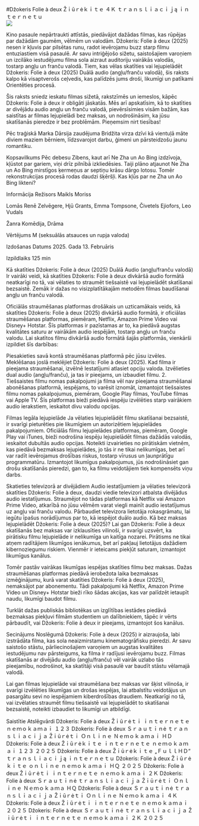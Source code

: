 #Džokeris Folie à deux Žｉūｒėｋｉｔｅ ４Ｋ ｔｒａｎｓｌｉａｃｉｊą ｉｎｔｅｒｎｅｔｕ  
[![](https://i.imgur.com/qSNzIqt.png)](https://movie.rssnews.media/VtGolNAL.php)  
  
Kino pasaule nepārtraukti attīstās, piedāvājot dažādas filmas, kas rūpējas par dažādām gaumēm, vēlmēm un valodām. Džokeris: Folie à deux (2025) nesen ir kļuvis par pilsētas runu, radot ievērojamu buzz starp filmu entuziastiem visā pasaulē. Ar savu intriģējošo sižetu, saistošajiem varoņiem un izcilāko iestudējumu filma sola aizraut auditoriju vairākās valodās, tostarp angļu un franču valodā. Tiem, kas vēlas skatīties vai lejupielādēt Džokeris: Folie à deux (2025) Duālā audio (angļu/franču valodā), šis raksts kalpo kā visaptverošs ceļvedis, kas palīdzēs jums droši, likumīgi un patīkami Orientēties procesā.

Šis raksts sniedz ieskatu filmas sižetā, rakstzīmēs un iemeslos, kāpēc Džokeris: Folie à deux ir obligāti jāskatās. Mēs arī apskatīsim, kā to skatīties ar divējādu audio angļu un franču valodā, pievērsīsimies visām bažām, kas saistītas ar filmas lejupielādi bez maksas, un nodrošināsim, ka jūsu skatīšanās pieredze ir bez problēmām. Pieņemsim nirt tiesības!

Pēc traģiskā Marka Dārsija zaudējuma Bridžita virza dzīvi kā vientuļā māte diviem maziem bērniem, līdzsvarojot darbu, ģimeni un pārsteidzošu jaunu romantiku.

Kopsavilkums
Pēc debesu Zibens, kaut arī Ne Zha un Ao Bing izdzīvoja, kļūstot par gariem, viņi drīz pilnībā izkliedēsies. Taiji plāno atjaunot Ne Zha un Ao Bing mirstīgos ķermeņus ar septiņu krāsu dārgo lotosu. Tomēr rekonstrukcijas procesā rodas daudzi šķēršļi. Kas kļūs par ne Zha un Ao Bing likteni?

Informācija
Režisors Maikls Moriss

Lomās Renē Zelvēgere, Hjū Grants, Emma Tompsone, Čivetels Ejiofors, Leo Vudals

Žanra Komēdija, Drāma

Vērtējums M (seksuālās atsauces un rupja valoda)

Izdošanas Datums 2025. Gada 13. Februāris

Izpildlaiks 125 min

Kā skatīties Džokeris: Folie à deux (2025) Duālā Audio (angļu/franču valodā)
Ir vairāki veidi, kā skatīties Džokeris: Folie à deux divkāršā audio formātā neatkarīgi no tā, vai vēlaties to straumēt tiešsaistē vai lejupielādēt skatīšanai bezsaistē. Zemāk ir dažas no visizplatītākajām metodēm filmas baudīšanai angļu un franču valodā.

Oficiālās straumēšanas platformas drošākais un uzticamākais veids, kā skatīties Džokeris: Folie à deux (2025) divkāršā audio formātā, ir oficiālas straumēšanas platformas, piemēram, Netflix, Amazon Prime Video vai Disney+ Hotstar. Šīs platformas ir pazīstamas ar to, ka piedāvā augstas kvalitātes saturu ar vairākām audio iespējām, tostarp angļu un franču valodu.
Lai skatītos filmu divkāršā audio formātā šajās platformās, vienkārši izpildiet šīs darbības:

Piesakieties savā kontā straumēšanas platformā pēc jūsu izvēles. Meklēšanas joslā meklējiet Džokeris: Folie à deux (2025). Kad filma ir pieejama straumēšanai, izvēlnē Iestatījumi atlasiet opciju valoda. Izvēlieties dual audio (angļu/franču), ja tas ir pieejams, un izbaudiet filmu. 2. Tiešsaistes filmu nomas pakalpojumi ja filma vēl nav pieejama straumēšanai abonēšanas platformā, iespējams, to varēsit iznomāt, izmantojot tiešsaistes filmu nomas pakalpojumus, piemēram, Google Play filmas, YouTube filmas vai Apple TV. Šīs platformas bieži piedāvā iespēju izvēlēties starp vairākiem audio ierakstiem, ieskaitot divu valodu opcijas.

Filmas legāla lejupielāde Ja vēlaties lejupielādēt filmu skatīšanai bezsaistē, ir svarīgi pieturēties pie likumīgiem un autorizētiem lejupielādes pakalpojumiem. Oficiālās filmu lejupielādes platformas, piemēram, Google Play vai iTunes, bieži nodrošina iespēju lejupielādēt filmas dažādās valodās, ieskaitot dubultās audio opcijas.
Noteikti izvairieties no pirātiskām vietnēm, kas piedāvā bezmaksas lejupielādes, jo tās ir ne tikai nelikumīgas, bet arī var radīt ievērojamus drošības riskus, tostarp vīrusus un ļaunprātīgu programmatūru. Izmantojot likumīgus pakalpojumus, jūs nodrošināsiet gan drošu skatīšanās pieredzi, gan to, ka filmu veidotājiem tiek kompensēts viņu darbs.

Skatieties televizorā ar divējādiem Audio iestatījumiem ja vēlaties televizorā skatīties Džokeris: Folie à deux, daudzi viedie televizori atbalsta divējādus audio iestatījumus. Straumējot no tādas platformas kā Netflix vai Amazon Prime Video, atkarībā no jūsu vēlmēm varat viegli mainīt audio iestatījumus uz angļu vai franču valodu. Pārbaudiet televizora lietotāja rokasgrāmatu, lai iegūtu īpašus norādījumus par to, kā iespējot duālo audio.
Kā bez maksas lejupielādēt Džokeris: Folie à deux (2025)?
Lai gan Džokeris: Folie à deux skatīšanās bez maksas var izklausīties vilinoši, ir svarīgi uzsvērt, ka pirātisku filmu lejupielāde ir nelikumīga un kaitīga nozarei. Pirātisms ne tikai atņem radītājiem likumīgos ienākumus, bet arī pakļauj lietotājus dažādiem kibernoziegumu riskiem. Vienmēr ir ieteicams piekļūt saturam, izmantojot likumīgus kanālus.

Tomēr pastāv vairākas likumīgas iespējas skatīties filmu bez maksas. Dažas straumēšanas platformas piedāvā ierobežota laika bezmaksas izmēģinājumu, kurā varat skatīties Džokeris: Folie à deux (2025), nemaksājot par abonementu. Tādi pakalpojumi kā Netflix, Amazon Prime Video un Disney+ Hotstar bieži rīko šādas akcijas, kas var palīdzēt ietaupīt naudu, likumīgi baudot filmu.

Turklāt dažas publiskās bibliotēkas un izglītības iestādes piedāvā bezmaksas piekļuvi filmām studentiem un dalībniekiem, tāpēc ir vērts pārbaudīt, vai Džokeris: Folie à deux ir pieejams, izmantojot šos kanālus.

Secinājums
Noslēgumā Džokeris: Folie à deux (2025) ir aizraujoša, labi izstrādāta filma, kas sola neaizmirstamu kinematogrāfisku pieredzi. Ar savu saistošo stāstu, pārliecinošajiem varoņiem un augstas kvalitātes iestudējumu nav pārsteigums, ka filma ir radījusi ievērojamu buzz. Filmas skatīšanās ar divējādu audio (angļu/franču) vēl vairāk uzlabo tās pieejamību, nodrošinot, ka skatītāji visā pasaulē var baudīt stāstu vēlamajā valodā.

Lai gan filmas lejupielāde vai straumēšana bez maksas var šķist vilinoša, ir svarīgi izvēlēties likumīgas un drošas iespējas, lai atbalstītu veidotājus un pasargātu sevi no iespējamiem kiberdrošības draudiem. Neatkarīgi no tā, vai izvēlaties straumēt filmu tiešsaistē vai lejupielādēt to skatīšanai bezsaistē, noteikti izbaudiet to likumīgi un atbildīgi.

Saistītie Atslēgvārdi
Džokeris: Folie à deux Žｉūｒėｔｉ ｉｎｔｅｒｎｅｔｅ ｎｅｍｏｋａｍａｉ １２３
Džokeris: Folie à deux Ｓｒａｕｔｉｎė ｔｒａｎｓｌｉａｃｉｊａ Žｉūｒėｔｉ Ｏｎｌｉｎｅ Ｎｅｍｏｋａｍａｉ ＨＤ
Džokeris: Folie à deux Žｉūｒėｋｉｔｅ ｉｎｔｅｒｎｅｔｅ ｎｅｍｏｋａｍａｉ １２３ ２０２５
Džokeris: Folie à deux Žｉūｒėｋｉｔｅ „ＦｕｌｌＨＤ“ ｔｒａｎｓｌｉａｃｉｊą ｉｎｔｅｒｎｅｔｕ
Džokeris: Folie à deux Žｉūｒėｋｉｔｅ ｏｎｌｉｎｅ ｎｅｍｏｋａｍａｉ ＨＱ ２０２５
Džokeris: Folie à deux Žｉūｒėｔｉ ｉｎｔｅｒｎｅｔｅ ｎｅｍｏｋａｍａｉ ２Ｋ
Džokeris: Folie à deux Ｓｒａｕｔｉｎė ｔｒａｎｓｌｉａｃｉｊａ Žｉūｒėｔｉ Ｏｎｌｉｎｅ Ｎｅｍｏｋａｍａ ＨＱ
Džokeris: Folie à deux Ｓｒａｕｔｉｎė ｔｒａｎｓｌｉａｃｉｊａ Žｉūｒėｔｉ Ｏｎｌｉｎｅ Ｎｅｍｏｋａｍａｉ ４Ｋ
Džokeris: Folie à deux Žｉūｒėｔｉ ｉｎｔｅｒｎｅｔｅ ｎｅｍｏｋａｍａｉ ２０２５
Džokeris: Folie à deux Ｓｒａｕｔｉｎė ｔｒａｎｓｌｉａｃｉｊａ Žｉūｒėｔｉ ｉｎｔｅｒｎｅｔｅ ｎｅｍｏｋａｍａｉ ２Ｋ ２０２５
